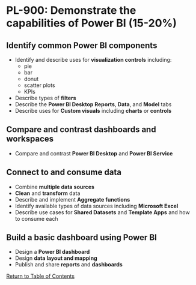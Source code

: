 # PL-900: Demonstrate the capabilities of Power BI (15-20%)

## Identify common Power BI components
- Identify and describe uses for **visualization controls** including:
    - pie
    - bar
    - donut
    - scatter plots
    - KPIs
- Describe types of **filters**
- Describe the **Power BI Desktop Reports**, **Data**, and **Model** tabs
- Describe uses for **Custom visuals** including **charts** or **controls**

## Compare and contrast dashboards and workspaces
- Compare and contrast **Power BI Desktop** and **Power BI Service**

## Connect to and consume data
- Combine **multiple data sources**
- **Clean** and **transform** data
- Describe and implement **Aggregate functions**
- Identify available types of data sources including **Microsoft Excel**
- Describe use cases for **Shared Datasets** and **Template Apps** and how to consume each

## Build a basic dashboard using Power BI
- Design a **Power BI dashboard**
- Design **data layout and mapping**
- Publish and share **reports** and **dashboards**

[Return to Table of Contents](README.md)